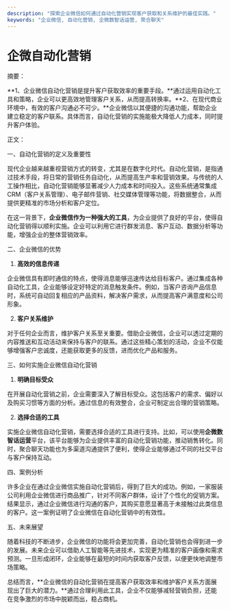 ```yaml
---
description: "探索企业微信如何通过自动化营销实现客户获取和关系维护的最佳实践。"
keywords: "企业微信, 自动化营销, 企微数智话运营, 聚合聊天"
---
```

# 企微自动化营销

摘要：

**1、企业微信自动化营销是提升客户获取效率的重要手段。**通过运用自动化工具和策略，企业可以更高效地管理客户关系，从而提高转换率。**2、在现代商业环境中，有效的客户沟通必不可少。**企业微信以其便捷的沟通功能，帮助企业建立稳定的客户联系。具体而言，自动化营销的实施能极大降低人力成本，同时提升客户体验。

正文：

一、自动化营销的定义及重要性

现代企业越来越重视营销方式的转变，尤其是在数字化时代。自动化营销，是指通过技术手段，将日常的营销任务自动化，从而提高生产率和营销效果。与传统的人工操作相比，自动化营销能够显著减少人力成本和时间投入。这些系统通常集成 CRM（客户关系管理）、电子邮件营销、社交媒体管理等功能，将数据整合，从而提供更精准的市场分析和客户定位。

在这一背景下，**企业微信作为一种强大的工具**，为企业提供了良好的平台，使得自动化营销得以顺利实施。企业可以利用它进行群发消息、客户互动、数据分析等功能，增强企业的整体营销效率。

二、企业微信的优势

1. **高效的信息传递**

企业微信具有即时通信的特点，使得消息能够迅速传达给目标客户。通过集成各种自动化工具，企业能够设定好特定的消息触发条件。例如，当客户咨询产品信息时，系统可自动回复相应的产品资料，解决客户需求，从而提高客户满意度和公司形象。

2. **客户关系维护**

对于任何企业而言，维护客户关系至关重要。借助企业微信，企业可以透过定期的内容推送和互动活动来保持与客户的联系。通过这些精心策划的活动，企业不仅能够增强客户忠诚度，还能获取更多的反馈，进而优化产品和服务。

三、如何实施企业微信自动化营销

1. **明确目标受众**

在开展自动化营销之前，企业需要深入了解目标受众。这包括客户的需求、偏好以及购买习惯等方面的分析。通过信息的有效整合，企业可制定出合理的营销策略。

2. **选择合适的工具**

实施企业微信自动化营销，需要选择合适的工具进行支持。比如，可以使用**企微数智话运营**平台，该平台能够为企业提供丰富的自动化营销功能，推动销售转化。同时，聚合聊天功能也为多渠道沟通提供了便利，使得企业能够通过不同的社交平台与客户保持互动。

四、案例分析

许多企业在通过企业微信实施自动化营销后，得到了巨大的成功。例如，一家服装公司利用企业微信进行商品推广，针对不同客户群体，设计了个性化的促销方案。结果显示，通过企业微信进行沟通的客户，其购买意愿显著高于未接触过此类信息的客户。这一案例证明了企业微信在自动化营销中的有效性。

五、未来展望

随着科技的不断进步，企业微信的功能将会更加完善，自动化营销也会得到进一步的发展。未来企业可以借助人工智能等先进技术，实现更为精准的客户画像和需求预测。一旦形成闭环，企业能够在最短的时间内获取客户反馈，以便更快地调整市场策略。

总结而言，**企业微信的自动化营销在提高客户获取效率和维护客户关系方面展现出了巨大的潜力。**通过合理利用此工具，企业不仅能够减轻营销负担，还能在竞争激烈的市场中脱颖而出，稳占商机。
